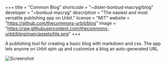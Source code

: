 +++
title = "Common Blog"
shortcode = "~dister-bonbud-macryg/blog"
developer = "~bonbud-macryg"
description = "The easiest and most versatile publishing app on Urbit."
license = "MIT"
website = "https://github.com/thecommons-urbit/blog"
image = "https://raw.githubusercontent.com/thecommons-urbit/blog/main/assets/tile.png"
+++

A publishing tool for creating a basic blog with markdown and css. The app lets anyone on Urbit spin up and customize a
blog an auto-generated URL.

![Screenshot](https://storage.googleapis.com/media.urbit.org/site/ecosystem/applications/blog.png)


